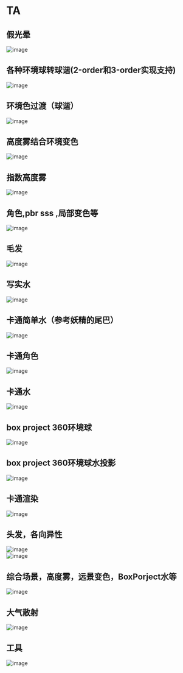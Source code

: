# TA
## 假光晕<br>
![image](https://github.com/whisperlin/TA/blob/master/pic/sun.png)<br>
## 各种环境球转球谐(2-order和3-order实现支持)<br>
![image](https://github.com/whisperlin/TA/blob/master/pic/shtool.png)<br>
## 环境色过渡（球谐）<br>
![image](https://github.com/whisperlin/TA/blob/master/pic/env.jpg)<br>
## 高度雾结合环境变色<br>
![image](https://github.com/whisperlin/TA/blob/master/pic/height_fog.png)<br>
## 指数高度雾<br>
![image](https://github.com/whisperlin/TA/blob/master/pic/fog7.png)<br>
## 角色,pbr sss ,局部变色等<br>
![image](https://github.com/whisperlin/TA/blob/master/pic/role.png)<br>
## 毛发<br>
![image](https://github.com/whisperlin/TA/blob/master/pic/fur.png)<br>

## 写实水<br>
![image](https://github.com/whisperlin/TA/blob/master/pic/water.png)<br>
## 卡通简单水（参考妖精的尾巴）<br>
![image](https://github.com/whisperlin/TA/blob/master/pic/waterSimple.png)<br>
## 卡通角色<br>
![image](https://github.com/whisperlin/TA/blob/master/pic/ct1.png)<br>
## 卡通水<br>
![image](https://github.com/whisperlin/TA/blob/master/pic/ct2.png)<br>
## box project 360环境球<br>
![image](https://github.com/whisperlin/TA/blob/master/pic/boxproject.png)<br>
## box project 360环境球水投影<br>
![image](https://github.com/whisperlin/TA/blob/master/pic/boxproject2.png)<br>
## 卡通渲染<br>
![image](https://github.com/whisperlin/TA/blob/master/pic/Cartoon.png)<br>
## 头发，各向异性<br>
![image](https://github.com/whisperlin/TA/blob/master/pic/hair.png)<br>
![image](https://github.com/whisperlin/TA/blob/master/pic/hair2.png)<br>
## 综合场景，高度雾，远景变色，BoxPorject水等<br>
![image](https://github.com/whisperlin/TA/blob/master/pic/Scene.png)<br>
## 大气散射<br>
![image](https://github.com/whisperlin/TA/blob/master/pic/AtmosphericScattering.png)<br>
## 工具<br>
![image](https://github.com/whisperlin/TA/blob/master/pic/tool.png)<br>


 
